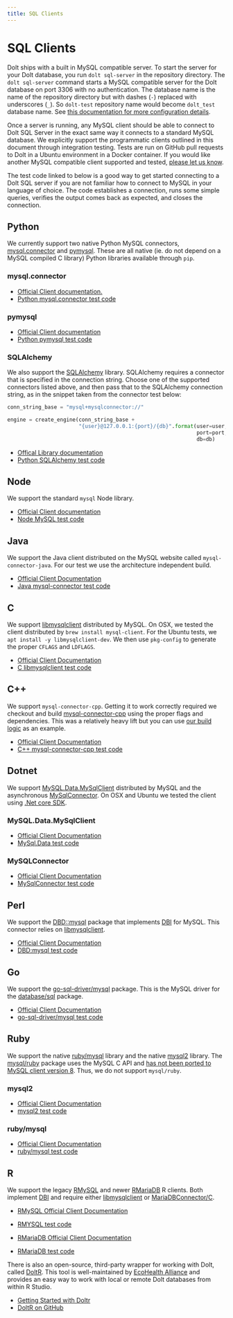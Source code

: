```yaml
---
title: SQL Clients
---
```


# SQL Clients

Dolt ships with a built in MySQL compatible server. To start the server for your Dolt database, you run `dolt sql-server` in the repository directory. The `dolt sql-server` command starts a MySQL compatible server for the Dolt database on port 3306 with no authentication. The database name is the name of the repository directory but with dashes \(`-`\) replaced with underscores \(`_`\). So `dolt-test` repository name would become `dolt_test` database name. See [this documentation for more configuration details](../../cli.md#dolt-sql-server).

Once a server is running, any MySQL client should be able to connect to Dolt SQL Server in the exact same way it connects to a standard MySQL database. We explicitly support the programmatic clients outlined in this document through integration testing. Tests are run on GitHub pull requests to Dolt in a Ubuntu environment in a Docker container. If you would like another MySQL compatible client supported and tested, [please let us know](https://www.dolthub.com/contact).

The test code linked to below is a good way to get started connecting to a Dolt SQL server if you are not familiar how to connect to MySQL in your language of choice. The code establishes a connection, runs some simple queries, verifies the output comes back as expected, and closes the connection.

## Python

We currently support two native Python MySQL connectors, [mysql.connector](https://dev.mysql.com/doc/connector-python/en/) and [pymysql](https://pymysql.readthedocs.io/en/latest/). These are all native \(ie. do not depend on a MySQL compiled C library\) Python libraries available through `pip`.

### mysql.connector

- [Official Client documentation.](https://dev.mysql.com/doc/connector-python/en/)
- [Python mysql.connector test code](https://github.com/dolthub/dolt/blob/main/integration-tests/mysql-client-tests/python/mysql.connector-test.py)

### pymysql

- [Official Client documentation](https://pymysql.readthedocs.io/en/latest/)
- [Python pymysql test code](https://github.com/dolthub/dolt/blob/main/integration-tests/mysql-client-tests/python/pymysql-test.py)

### SQLAlchemy

We also support the [SQLAlchemy](https://www.sqlalchemy.org/) library. SQLAlchemy requires a connector that is specified in the connection string. Choose one of the supported connectors listed above, and then pass that to the SQLAlchemy connection string, as in the snippet taken from the connector test below:

```python
conn_string_base = "mysql+mysqlconnector://"

engine = create_engine(conn_string_base +
                       "{user}@127.0.0.1:{port}/{db}".format(user=user,
                                                             port=port,
                                                             db=db)
```

- [Offical Library documentation](https://docs.sqlalchemy.org/en/13/)
- [Python SQLAlchemy test code](https://github.com/dolthub/dolt/blob/main/integration-tests/mysql-client-tests/python/sqlalchemy-test.py)

## Node

We support the standard `mysql` Node library.

- [Official Client documentation](https://www.npmjs.com/package/mysql)
- [Node MySQL test code](https://github.com/dolthub/dolt/blob/main/integration-tests/mysql-client-tests/node/index.js)

## Java

We support the Java client distributed on the MySQL website called `mysql-connector-java`. For our test we use the architecture independent build.

- [Official Client Documentation](https://dev.mysql.com/doc/connector-j/8.0/en/)
- [Java mysql-connector test code](https://github.com/dolthub/dolt/blob/main/integration-tests/mysql-client-tests/java/MySQLConnectorTest.java)

## C

We support [libmysqlclient](https://dev.mysql.com/doc/c-api/8.0/en/) distributed by MySQL. On OSX, we tested the client distributed by `brew install mysql-client`. For the Ubuntu tests, we `apt install -y libmysqlclient-dev`. We then use `pkg-config` to generate the proper `CFLAGS` and `LDFLAGS`.

- [Official Client Documentation](https://dev.mysql.com/doc/c-api/8.0/en/)
- [C libmysqlclient test code](https://github.com/dolthub/dolt/blob/main/integration-tests/mysql-client-tests/c/mysql-connector-c-test.c)

## C++

We support `mysql-connector-cpp`. Getting it to work correctly required we checkout and build [mysql-connector-cpp](https://github.com/mysql/mysql-connector-cpp) using the proper flags and dependencies. This was a relatively heavy lift but you can use [our build logic](https://github.com/dolthub/dolt/blob/main/integration-tests/mysql-client-tests/cpp/README.md) as an example.

- [Official Client Documentation](https://dev.mysql.com/doc/connector-cpp/8.0/en/)
- [C++ mysql-connector-cpp test code](https://github.com/dolthub/dolt/blob/main/integration-tests/mysql-client-tests/cpp/mysql-connector-cpp-test.cpp)

## Dotnet

We support [MySQL.Data.MySqlClient](https://dev.mysql.com/doc/connector-net/en/) distributed by MySQL and the asynchronous [MySqlConnector](https://mysqlconnector.net/). On OSX and Ubuntu we tested the client using [.Net core SDK](https://dotnet.microsoft.com/download/dotnet-core/3.1).

### MySQL.Data.MySqlClient
- [Official Client Documentation](https://dev.mysql.com/doc/connector-net/en/)
- [MySql.Data test code](https://github.com/dolthub/dolt/blob/main/integration-tests/mysql-client-tests/dotnet/MySqlClient/Program.cs)

### MySQLConnector
- [Official Client Documentation](https://mysqlconnector.net/)
- [MySqlConnector test code](https://github.com/dolthub/dolt/blob/main/integration-tests/mysql-client-tests/dotnet/MySqlConnector/Program.cs)

## Perl

We support the [DBD::mysql](https://metacpan.org/pod/DBD::mysql) package that implements [DBI](https://metacpan.org/pod/DBI) for MySQL. This connector relies on [libmysqlclient](https://dev.mysql.com/doc/c-api/8.0/en/).

- [Official Client Documentation](https://metacpan.org/pod/DBD::mysql)
- [DBD:mysql test code](https://github.com/dolthub/dolt/blob/main/integration-tests/mysql-client-tests/perl/dbd-mysql-test.pl)

## Go

We support the [go-sql-driver/mysql](https://github.com/go-sql-driver/mysql) package. This is the MySQL driver for the [database/sql](https://golang.org/pkg/database/sql/) package.

- [Official Client Documentation](https://github.com/go-sql-driver/mysql)
- [go-sql-driver/mysql test code](https://github.com/dolthub/dolt/blob/main/integration-tests/mysql-client-tests/go/go-sql-driver-mysql-test.go)

## Ruby

We support the native [ruby/mysql](http://www.tmtm.org/en/ruby/mysql/) library and the native [mysql2](https://github.com/brianmario/mysql2) library. The [mysql/ruby](http://www.tmtm.org/en/mysql/ruby/) package uses the MySQL C API and [has not been ported to MySQL client version 8](https://github.com/luislavena/mysql-gem/issues/35). Thus, we do not support `mysql/ruby`.

### mysql2
- [Official Client Documentation](https://www.rubydoc.info/gems/mysql2)
- [mysql2 test code](https://github.com/dolthub/dolt/blob/main/integration-tests/mysql-client-tests/ruby/mysql2-test.rb)

### ruby/mysql
- [Official Client Documentation](http://www.tmtm.org/en/ruby/mysql/)
- [ruby/mysql test code](https://github.com/dolthub/dolt/blob/main/integration-tests/mysql-client-tests/ruby/ruby-mysql-test.rb)

## R

We support the legacy [RMySQL](https://github.com/r-dbi/RMySQL) and newer [RMariaDB](https://github.com/r-dbi/RMariaDB) R clients. Both implement [DBI](https://metacpan.org/pod/DBI) and require either [libmysqlclient](https://dev.mysql.com/doc/c-api/8.0/en/) or [MariaDBConnector/C](https://downloads.mariadb.org/connector-c/).

- [RMySQL Official Client Documentation](https://github.com/r-dbi/RMySQL)
- [RMYSQL test code](https://github.com/dolthub/dolt/blob/main/integration-tests/mysql-client-tests/r/rmysql-test.r)

- [RMariaDB Official Client Documentation](https://rmariadb.r-dbi.org)
- [RMariaDB test code](https://github.com/dolthub/dolt/blob/main/integration-tests/mysql-client-tests/r/rmariadb-test.r)

There is also an open-source, third-party wrapper for working with Dolt, called [DoltR](https://ecohealthalliance.github.io/doltr/). This tool is well-maintained by [EcoHealth Alliance](https://www.ecohealthalliance.org/) and provides an easy way to work with local or remote Dolt databases from within R Studio.

- [Getting Started with Doltr](https://ecohealthalliance.github.io/doltr/articles/doltr.html)
- [DoltR on GitHub](https://github.com/ecohealthalliance/doltr)

